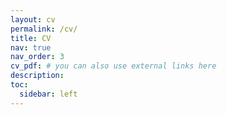 ```yaml
---
layout: cv
permalink: /cv/
title: CV
nav: true
nav_order: 3
cv_pdf: # you can also use external links here
description: 
toc:
  sidebar: left
---
```

